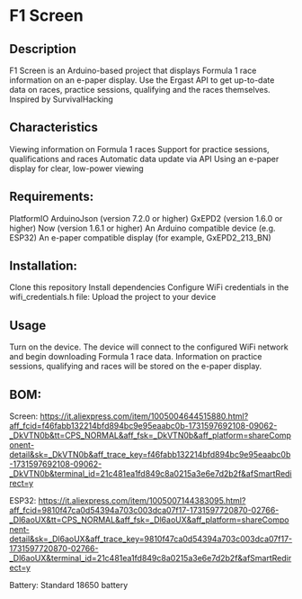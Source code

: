 # F1 Screen
## Description
F1 Screen is an Arduino-based project that displays Formula 1 race information on an e-paper display. Use the Ergast API to get up-to-date data on races, practice sessions, qualifying and the races themselves. Inspired by SurvivalHacking

## Characteristics
Viewing information on Formula 1 races
Support for practice sessions, qualifications and races
Automatic data update via API
Using an e-paper display for clear, low-power viewing

## Requirements:
PlatformIO
ArduinoJson (version 7.2.0 or higher)
GxEPD2 (version 1.6.0 or higher)
Now (version 1.6.1 or higher)
An Arduino compatible device (e.g. ESP32)
An e-paper compatible display (for example, GxEPD2_213_BN)

## Installation:
Clone this repository
Install dependencies
Configure WiFi credentials in the wifi_credentials.h file:
Upload the project to your device

## Usage
Turn on the device.
The device will connect to the configured WiFi network and begin downloading Formula 1 race data.
Information on practice sessions, qualifying and races will be stored on the e-paper display.

## BOM: 

Screen: https://it.aliexpress.com/item/1005004644515880.html?aff_fcid=f46fabb132214bfd894bc9e95eaabc0b-1731597692108-09062-_DkVTN0b&tt=CPS_NORMAL&aff_fsk=_DkVTN0b&aff_platform=shareComponent-detail&sk=_DkVTN0b&aff_trace_key=f46fabb132214bfd894bc9e95eaabc0b-1731597692108-09062-_DkVTN0b&terminal_id=21c481ea1fd849c8a0215a3e6e7d2b2f&afSmartRedirect=y 

ESP32: https://it.aliexpress.com/item/1005007144383095.html?aff_fcid=9810f47ca0d54394a703c003dca07f17-1731597720870-02766-_Dl6aoUX&tt=CPS_NORMAL&aff_fsk=_Dl6aoUX&aff_platform=shareComponent-detail&sk=_Dl6aoUX&aff_trace_key=9810f47ca0d54394a703c003dca07f17-1731597720870-02766-_Dl6aoUX&terminal_id=21c481ea1fd849c8a0215a3e6e7d2b2f&afSmartRedirect=y 

Battery: Standard 18650 battery
